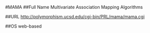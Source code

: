 #MAMA
##Full Name
Multivariate Association Mapping Algorithms

##URL
http://polymorphism.ucsd.edu/cgi-bin/PRL/mama/mama.cgi

##OS
web-based


